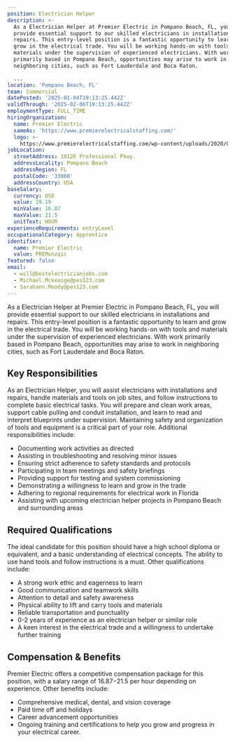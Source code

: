 ```yaml
---
position: Electrician Helper
description: >-
  As a Electrician Helper at Premier Electric in Pompano Beach, FL, you will
  provide essential support to our skilled electricians in installations and
  repairs. This entry-level position is a fantastic opportunity to learn and
  grow in the electrical trade. You will be working hands-on with tools and
  materials under the supervision of experienced electricians. With work
  primarily based in Pompano Beach, opportunities may arise to work in
  neighboring cities, such as Fort Lauderdale and Boca Raton. 

  ...
location: 'Pompano Beach, FL'
team: Commercial
datePosted: '2025-01-04T19:13:25.442Z'
validThrough: '2025-02-06T19:13:25.442Z'
employmentType: FULL_TIME
hiringOrganization:
  name: Premier Electric
  sameAs: 'https://www.premierelectricalstaffing.com/'
  logo: >-
    https://www.premierelectricalstaffing.com/wp-content/uploads/2020/05/Premier-Electrical-Staffing-logo.png
jobLocation:
  streetAddress: 10126 Professional Pkwy.
  addressLocality: Pompano Beach
  addressRegion: FL
  postalCode: '33060'
  addressCountry: USA
baseSalary:
  currency: USD
  value: 19.19
  minValue: 16.87
  maxValue: 21.5
  unitText: HOUR
experienceRequirements: entryLevel
occupationalCategory: Apprentice
identifier:
  name: Premier Electric
  value: PREMvnzqic
featured: false
email:
  - will@bestelectricianjobs.com
  - Michael.Mckeaige@pes123.com
  - Sarahann.Moody@pes123.com
---
```




As a Electrician Helper at Premier Electric in Pompano Beach, FL, you will provide essential support to our skilled electricians in installations and repairs. This entry-level position is a fantastic opportunity to learn and grow in the electrical trade. You will be working hands-on with tools and materials under the supervision of experienced electricians. With work primarily based in Pompano Beach, opportunities may arise to work in neighboring cities, such as Fort Lauderdale and Boca Raton. 

## Key Responsibilities
As an Electrician Helper, you will assist electricians with installations and repairs, handle materials and tools on job sites, and follow instructions to complete basic electrical tasks. You will prepare and clean work areas, support cable pulling and conduit installation, and learn to read and interpret blueprints under supervision. Maintaining safety and organization of tools and equipment is a critical part of your role. Additional responsibilities include:

- Documenting work activities as directed
- Assisting in troubleshooting and resolving minor issues
- Ensuring strict adherence to safety standards and protocols
- Participating in team meetings and safety briefings
- Providing support for testing and system commissioning
- Demonstrating a willingness to learn and grow in the trade
- Adhering to regional requirements for electrical work in Florida
- Assisting with upcoming electrician helper projects in Pompano Beach and surrounding areas

## Required Qualifications
The ideal candidate for this position should have a high school diploma or equivalent, and a basic understanding of electrical concepts. The ability to use hand tools and follow instructions is a must. Other qualifications include:

- A strong work ethic and eagerness to learn
- Good communication and teamwork skills
- Attention to detail and safety awareness
- Physical ability to lift and carry tools and materials
- Reliable transportation and punctuality
- 0-2 years of experience as an electrician helper or similar role
- A keen interest in the electrical trade and a willingness to undertake further training

## Compensation & Benefits
Premier Electric offers a competitive compensation package for this position, with a salary range of $16.87-$21.5 per hour depending on experience. Other benefits include:

- Comprehensive medical, dental, and vision coverage
- Paid time off and holidays
- Career advancement opportunities
- Ongoing training and certifications to help you grow and progress in your electrical career.